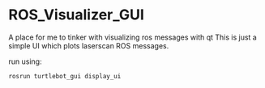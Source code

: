 # ROS_Visualizer_GUI
A place for me to tinker with visualizing ros messages with qt
This is just a simple UI which plots laserscan ROS messages. 

run using:

```rosrun turtlebot_gui display_ui```
